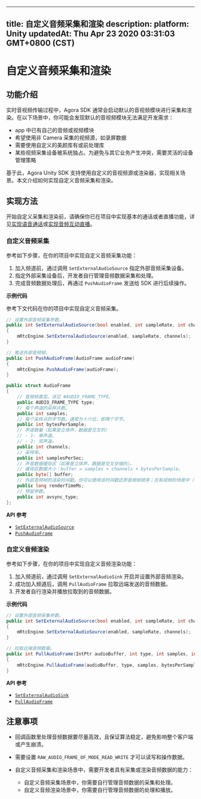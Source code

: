 
---
title: 自定义音频采集和渲染
description: 
platform: Unity
updatedAt: Thu Apr 23 2020 03:31:03 GMT+0800 (CST)
---
# 自定义音频采集和渲染
## 功能介绍

实时音视频传输过程中，Agora SDK 通常会启动默认的音视频模块进行采集和渲染。在以下场景中，你可能会发现默认的音视频模块无法满足开发需求：

- app 中已有自己的音频或视频模块
- 希望使用非 Camera 采集的视频源，如录屏数据
- 需要使用自定义的美颜库有或前处理库
- 某些视频采集设备被系统独占。为避免与其它业务产生冲突，需要灵活的设备管理策略

基于此，Agora Unity SDK 支持使用自定义的音视频源或渲染器，实现相关场景。本文介绍如何实现自定义音频采集和渲染。

## 实现方法

开始自定义采集和渲染前，请确保你已在项目中实现基本的通话或者直播功能，详见[实现语音通话](../../cn/Voice/start_call_audio_unity.md)或[实现音频互动直播](../../cn/Voice/start_live_audio_unity.md)。

### 自定义音频采集

参考如下步骤，在你的项目中实现自定义音频采集功能：

1. 加入频道前，通过调用 `SetExternalAudioSource` 指定外部音频采集设备。
2. 指定外部采集设备后，开发者自行管理音频数据采集和处理。
3. 完成音频数据处理后，再通过 `PushAudioFrame` 发送给 SDK 进行后续操作。

**示例代码**

参考下文代码在你的项目中实现自定义音频采集。

```c#
// 设置外部音频采集参数。
public int SetExternalAudioSource(bool enabled, int sampleRate, int channels)
{
    mRtcEngine.SetExternalAudioSource(enabled, sampleRate, channels);
}

// 推送外部音频帧。
public int PushAudioFrame(AudioFrame audioFrame)
{
    mRtcEngine.PushAudioFrame(audioFrame);
}

public struct AudioFrame 
{
    // 音频帧类型。详见 #AUDIO_FRAME_TYPE。
    public AUDIO_FRAME_TYPE type;
    // 每个声道的采样点数。
    public int samples;  
    // 每个采样点的字节数。通常为十六位，即两个字节。
    public int bytesPerSample;  
    // 声道数量（如果是立体声，数据是交叉的）
    // - 1: 单声道。
    // - 2: 双声道。
    public int channels;  
    // 采样率。
    public int samplesPerSec;  
    // 声音数据缓存区（如果是立体声，数据是交叉存储的）。
    // 缓存区数据大小：buffer = samples × channels × bytesPerSample。
    public byte[] buffer;  
    // 外部音频帧的渲染时间戳。你可以使用该时间戳还原音频帧顺序；在有视频的场景中（包含使用外部视频源的场景），该参数可以用于实现音视频同步。
    public long renderTimeMs;
    // 预留参数。
    public int avsync_type;
};
```

**API 参考**

- [`SetExternalAudioSource`](https://docs.agora.io/cn/Voice/API%20Reference/unity/classagora__gaming__rtc_1_1_i_rtc_engine.html#a91a7599be9ca163f0b43c83a4b3a902e)
- [`PushAudioFrame`](https://docs.agora.io/cn/Voice/API%20Reference/unity/classagora__gaming__rtc_1_1_i_rtc_engine.html#ac7340e14573a6fdf089924b228555ba7)

### 自定义音频渲染

参考如下步骤，在你的项目中实现自定义音频渲染功能：

1. 加入频道前，通过调用 `SetExternalAudioSink` 开启并设置外部音频渲染。
2. 成功加入频道后，调用 `PullAudioFrame` 拉取远端发送的音频数据。
3. 开发者自行渲染并播放拉取到的音频数据。

**示例代码**

```c#
// 设置外部音频采集参数。
public int SetExternalAudioSource(bool enabled, int sampleRate, int channels)
{
    mRtcEngine.SetExternalAudioSource(enabled, sampleRate, channels);
}

// 拉取远端音频数据。
public int PullAudioFrame(IntPtr audioBuffer, int type, int samples, int bytesPerSample, int channels, int samplesPerSec, long renderTimeMs, int avsync_type)
{
    mRtcEngine.PullAudioFrame(audioBuffer, type, samples, bytesPerSample, channels, samplesPerSec, renderTimeMs, avsync_type);
}
```

**API 参考**

- [`SetExternalAudioSink`](https://docs.agora.io/cn/Voice/API%20Reference/unity/classagora__gaming__rtc_1_1_i_rtc_engine.html#ac767651baab2797313e4c13db7f66260)
- [`PullAudioFrame`](https://docs.agora.io/cn/Voice/API%20Reference/unity/classagora__gaming__rtc_1_1_audio_raw_data_manager.html#a6aa04f6b4cf488d46bc64b39a11d891e)

## 注意事项
* 回调函数里处理音频数据要尽量高效，且保证算法稳定，避免影响整个客户端或产生崩溃。
* 需要设置 `RAW_AUDIO_FRAME_OF_MODE_READ_WRITE` 才可以读写和操作数据。
* 自定义音频采集和渲染场景中，需要开发者具有采集或渲染音频数据的能力：

	- 自定义音频采集场景中，你需要自行管理音频数据的采集和处理。
	- 自定义音频渲染场景中，你需要自行管理音频数据的处理和播放。

